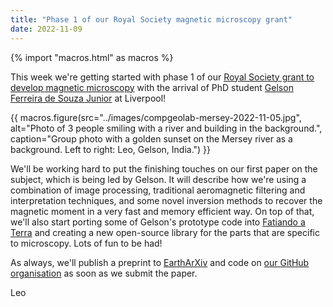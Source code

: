 ```yaml
---
title: "Phase 1 of our Royal Society magnetic microscopy grant"
date: 2022-11-09
---
```


{% import "macros.html" as macros %}

This week we're getting started with phase 1 of our
[Royal Society grant to develop magnetic microscopy](rsoc-mag-microscopy-2022.html)
with the arrival of PhD student [Gelson Ferreira de Souza Junior](new-members-2021.html)
at Liverpool!

{{ macros.figure(src="../images/compgeolab-mersey-2022-11-05.jpg", alt="Photo of 3 people smiling with a river and building in the background.", caption="Group photo with a golden sunset on the Mersey river as a background. Left to right: Leo, Gelson, India.") }}

We'll be working hard to put the finishing touches on our first paper on the
subject, which is being led by Gelson.
It will describe how we're using a combination of image processing, traditional
aeromagnetic filtering and interpretation techniques, and some novel inversion
methods to recover the magnetic moment in a very fast and memory efficient way.
On top of that, we'll also start porting some of Gelson's prototype code
into [Fatiando a Terra](../software) and creating a new open-source library for
the parts that are specific to microscopy.
Lots of fun to be had!

As always, we'll publish a preprint to [EarthArXiv](https://eartharxiv.org/)
and code on [our GitHub organisation](https://github.com/compgeolab/) as soon
as we submit the paper.

Leo
